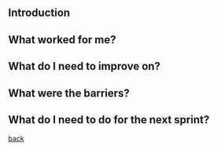 ## Introduction



## What worked for me?



## What do I need to improve on?



## What were the barriers?



## What do I need to do for the next sprint?






[back](./)